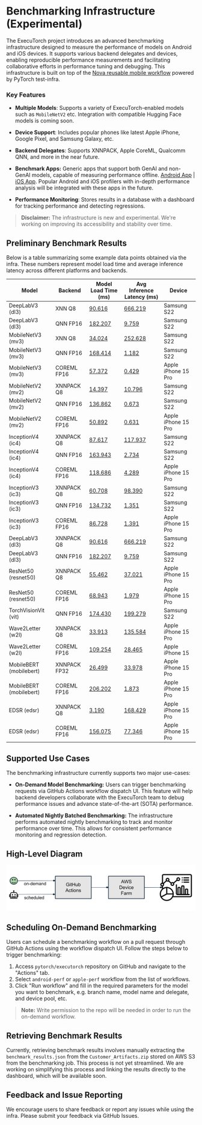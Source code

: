# Benchmarking Infrastructure (Experimental)

The ExecuTorch project introduces an advanced benchmarking infrastructure designed to measure the performance of models on Android and iOS devices. It supports various backend delegates and devices, enabling reproducible performance measurements and facilitating collaborative efforts in performance tuning and debugging. This infrastructure is built on top of the [Nova reusable mobile workflow](https://github.com/pytorch/test-infra/wiki/Testing-Android-and-iOS-apps-on-OSS-CI-using-Nova-reusable-mobile-workflow) powered by PyTorch test-infra.

### Key Features

- **Multiple Models**: Supports a variety of ExecuTorch-enabled models such as `MobileNetV2` etc. Integration with compatible Hugging Face models is coming soon.

- **Device Support**: Includes popular phones like latest Apple iPhone, Google Pixel, and Samsung Galaxy, etc.

- **Backend Delegates**: Supports XNNPACK, Apple CoreML, Qualcomm QNN, and more in the near future.

- **Benchmark Apps:** Generic apps that support both GenAI and non-GenAI models, capable of measuring performance offline. [Android App](../android/benchmark/) | [iOS App](../apple/Benchmark/). Popular Android and iOS profilers with in-depth performance analysis will be integrated with these apps in the future.

- **Performance Monitoring**: Stores results in a database with a dashboard for tracking performance and detecting regressions.

> **Disclaimer:** The infrastructure is new and experimental. We're working on improving its accessibility and stability over time.


## Preliminary Benchmark Results

Below is a table summarizing some example data points obtained via the infra. These numbers represent model load time and average inference latency across different platforms and backends.

| Model                 | Backend      | Model Load Time (ms) | Avg Inference Latency (ms) | Device                 |
|-----------------------|--------------|----------------------|----------------------------|------------------------|
| DeepLabV3 (dl3)       | XNN Q8       | [90.616](https://github.com/pytorch/executorch/actions/runs/10875550238/job/30218985758)               | [666.219](https://github.com/pytorch/executorch/actions/runs/10875550238/job/30218985758)                    | Samsung S22            |
| DeepLabV3 (dl3)       | QNN FP16     | [182.207](https://github.com/pytorch/executorch/actions/runs/10875550238/job/30218985141)              | [9.759](https://github.com/pytorch/executorch/actions/runs/10875550238/job/30218985141)                      | Samsung S22            |
| MobileNetV3 (mv3)     | XNN Q8       | [34.024](https://github.com/pytorch/executorch/actions/runs/10875550238/job/30218988461)               | [252.628](https://github.com/pytorch/executorch/actions/runs/10875550238/job/30218988461)                    | Samsung S22            |
| MobileNetV3 (mv3)     | QNN FP16     | [168.414](https://github.com/pytorch/executorch/actions/runs/10875550238/job/30218987785)              | [1.182](https://github.com/pytorch/executorch/actions/runs/10875550238/job/30218987785)                      | Samsung S22            |
| MobileNetV3 (mv3)     | COREML FP16  | [57.372](https://github.com/pytorch/executorch/actions/runs/11136241814/job/30999930691)               | [0.429](https://github.com/pytorch/executorch/actions/runs/11136241814/job/30999930691)                    | Apple iPhone 15 Pro    |
| MobileNetV2 (mv2)     | XNNPACK Q8   | [14.397](https://github.com/pytorch/executorch/actions/runs/10875550238/job/30218987379)               | [10.796](https://github.com/pytorch/executorch/actions/runs/10875550238/job/30218987379)                     | Samsung S22            |
| MobileNetV2 (mv2)     | QNN FP16     | [136.862](https://github.com/pytorch/executorch/actions/runs/10875550238/job/30218987097)              | [0.673](https://github.com/pytorch/executorch/actions/runs/10875550238/job/30218987097)                      | Samsung S22            |
| MobileNetV2 (mv2)     | COREML FP16  | [50.892](https://github.com/pytorch/executorch/actions/runs/11171117103/job/31056078594)               | [0.631](https://github.com/pytorch/executorch/actions/runs/11171117103/job/31056078594)                    | Apple iPhone 15 Pro   |
| InceptionV4 (ic4)     | XNNPACK Q8   | [87.617](https://github.com/pytorch/executorch/actions/runs/10875550238/job/30218986716)               | [117.937](https://github.com/pytorch/executorch/actions/runs/10875550238/job/30218986716)                    | Samsung S22            |
| InceptionV4 (ic4)     | QNN FP16     | [163.943](https://github.com/pytorch/executorch/actions/runs/10875550238/job/30218986381)              | [2.734](https://github.com/pytorch/executorch/actions/runs/10875550238/job/30218986381)                      | Samsung S22            |
| InceptionV4 (ic4)     | COREML FP16  | [118.686](https://github.com/pytorch/executorch/actions/runs/11136241814/job/30999930140)              | [4.289](https://github.com/pytorch/executorch/actions/runs/11136241814/job/30999930140)                   | Apple iPhone 15 Pro    |
| InceptionV3 (ic3)     | XNNPACK Q8   | [60.708](https://github.com/pytorch/executorch/actions/runs/10875550238/job/30218986023)               | [98.390](https://github.com/pytorch/executorch/actions/runs/10875550238/job/30218986023)                     | Samsung S22            |
| InceptionV3 (ic3)     | QNN FP16     | [134.732](https://github.com/pytorch/executorch/actions/runs/10875550238/job/30218985425)              | [1.351](https://github.com/pytorch/executorch/actions/runs/10875550238/job/30218985425)                      | Samsung S22            |
| InceptionV3 (ic3)     | COREML FP16  | [86.728](https://github.com/pytorch/executorch/actions/runs/11171117103/job/31056078753)               | [1.391](https://github.com/pytorch/executorch/actions/runs/11171117103/job/31056078753)                   | Apple iPhone 15 Pro    |
| DeepLabV3 (dl3)       | XNNPACK Q8   | [90.616](https://github.com/pytorch/executorch/actions/runs/10875550238/job/30218985758)               | [666.219](https://github.com/pytorch/executorch/actions/runs/10875550238/job/30218985758)                    | Samsung S22            |
| DeepLabV3 (dl3)       | QNN FP16     | [182.207](https://github.com/pytorch/executorch/actions/runs/10875550238/job/30218985141)              | [9.759](https://github.com/pytorch/executorch/actions/runs/10875550238/job/30218985141)                      | Samsung S22            |
| ResNet50 (resnet50)   | XNNPACK Q8   | [55.462](https://github.com/pytorch/executorch/actions/runs/10911725781/job/30285857102)               | [37.021](https://github.com/pytorch/executorch/actions/runs/10911725781/job/30285857102)                     | Apple iPhone 15 Pro    |
| ResNet50 (resnet50)   | COREML FP16  | [68.943](https://github.com/pytorch/executorch/actions/runs/11136241814/job/30999930818)               | [1.979](https://github.com/pytorch/executorch/actions/runs/11136241814/job/30999930818)                   | Apple iPhone 15 Pro    |
| TorchVisionVit (vit)  | QNN FP16     | [174.430](https://github.com/pytorch/executorch/actions/runs/10875550238/job/30218989581)              | [199.279](https://github.com/pytorch/executorch/actions/runs/10875550238/job/30218989581)                    | Samsung S22            |
| Wave2Letter (w2l)     | XNNPACK Q8   | [33.913](https://github.com/pytorch/executorch/actions/runs/10857890364/job/30139445319)               | [135.584](https://github.com/pytorch/executorch/actions/runs/10857890364/job/30139445319)                    | Apple iPhone 15 Pro    |
| Wave2Letter (w2l)     | COREML FP16  | [109.254](https://github.com/pytorch/executorch/actions/runs/11136241814/job/30999931566)               | [28.465](https://github.com/pytorch/executorch/actions/runs/11136241814/job/30999931566)                    | Apple iPhone 15    |
| MobileBERT (mobilebert) | XNNPACK FP32 | [26.499](https://github.com/pytorch/executorch/actions/runs/11136241814/job/30999930558)               | [33.978](https://github.com/pytorch/executorch/actions/runs/11136241814/job/30999930558)                    | Apple iPhone 15 Pro    |
| MobileBERT (mobilebert) | COREML FP16  | [206.202](https://github.com/pytorch/executorch/actions/runs/11136241814/job/30999930398)               | [1.873](https://github.com/pytorch/executorch/actions/runs/11136241814/job/30999930398)                    | Apple iPhone 15 Pro    |
| EDSR (edsr)           | XNNPACK Q8   | [3.190](https://github.com/pytorch/executorch/actions/runs/11136241814/job/30999929836)               | [168.429](https://github.com/pytorch/executorch/actions/runs/11136241814/job/30999929836)                    | Apple iPhone 15 Pro    |
| EDSR (edsr)           | COREML FP16  | [156.075](https://github.com/pytorch/executorch/actions/runs/11136241814/job/30999929690)               | [77.346](https://github.com/pytorch/executorch/actions/runs/11136241814/job/30999929690)                    | Apple iPhone 15 Pro    |


## Supported Use Cases

The benchmarking infrastructure currently supports two major use-cases:

- **On-Demand Model Benchmarking:** Users can trigger benchmarking requests via GitHub Actions workflow dispatch UI. This feature will help backend developers collaborate with the ExecuTorch team to debug performance issues and advance state-of-the-art (SOTA) performance.

- **Automated Nightly Batched Benchmarking:** The infrastructure performs automated nightly benchmarking to track and monitor performance over time. This allows for consistent performance monitoring and regression detection.


## High-Level Diagram

![Benchmarking Infrastructure](../../docs/source/_static/img/benchmark-infra.png)


## Scheduling On-Demand Benchmarking

Users can schedule a benchmarking workflow on a pull request through GitHub Actions using the workflow dispatch UI. Follow the steps below to trigger benchmarking:
1. Access `pytorch/executorch` repository on GitHub and navigate to the "Actions" tab.
2. Select `android-perf` or `apple-perf` workflow from the list of workflows.
3. Click "Run workflow" and fill in the required parameters for the model you want to benchmark, e.g. branch name, model name and delegate, and device pool, etc.

> **Note:** Write permission to the repo will be needed in order to run the on-demand workflow.


## Retrieving Benchmark Results

Currently, retrieving benchmark results involves manually extracting the `benchmark_results.json` from the `Customer_Artifacts.zip` stored on AWS S3 from the benchmarking job. This process is not yet streamlined. We are working on simplifying this process and linking the results directly to the dashboard, which will be available soon.


## Feedback and Issue Reporting
We encourage users to share feedback or report any issues while using the infra. Please submit your feedback via GitHub Issues.
